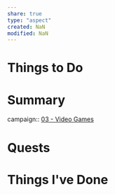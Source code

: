 ```yaml
---
share: true
type: "aspect"
created: NaN 
modified: NaN
---
```

 
# Things to Do

# Summary
campaign:: [03 - Video Games](./03%20-%20Video%20Games.md)
# Quests

# Things I've Done

